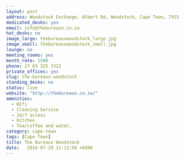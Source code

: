 ```yaml
---
layout: post
address: Woodstock Exchange, Albert Rd, Woodstock, Cape Town, 7915
dedicated_desks: yes
email: info@thebureaux.co.za
hot_desks: no
image_large: thebureauxwoodstock_large.jpg
image_small: thebureauxwoodstock_small.jpg
lounge: no
meeting_rooms: yes
month_rate: 1500
phone: 27 83 325 3322
private_offices: yes
slug: the-bureaux-woodstock
standing_desks: no
status: live
website: "http://thebureaux.co.za/"
amenities:
  - Wifi
  - Cleaning Service
  - 24/7 access
  - Kitchen
  - Tea/coffee and water,
category: cape-town
tags: [Cape Town]
title: The Bureaux Woodstock
date:   2016-07-29 11:13:58 +0200
---
```


